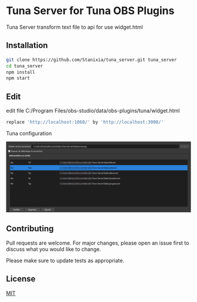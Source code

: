 # Tuna Server for Tuna OBS Plugins

Tuna Server transform text file to api for use widget.html

## Installation


```bash
git clone https://github.com/Stanixia/tuna_server.git tuna_server
cd tuna_server
npm install 
npm start
```

## Edit

edit file C:/Program Files/obs-studio/data/obs-plugins/tuna/widget.html

```bash
replace 'http://localhost:1068/' by 'http://localhost:3000/'
```

Tuna configuration

![alt text](https://github.com/Stanixia/tuna_server/blob/master/screen.png)

## Contributing
Pull requests are welcome. For major changes, please open an issue first to discuss what you would like to change.

Please make sure to update tests as appropriate.

## License
[MIT](https://choosealicense.com/licenses/mit/)